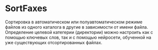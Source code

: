 # SortFaxes
Сортировка в автоматическом или полуавтоматическом режиме файлов из одного каталога в другие в зависимости от имени файла.
Определение целевой категерии (директории) можно настроить как с помощью ключевых слов, так и с помощью нейросети, обученной на уже существующих отсортированных файлах.
